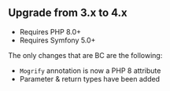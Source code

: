 Upgrade from 3.x to 4.x
-----------------------

* Requires PHP 8.0+
* Requires Symfony 5.0+

The only changes that are BC are the following:

* `Mogrify` annotation is now a PHP 8 attribute
* Parameter & return types have been added
